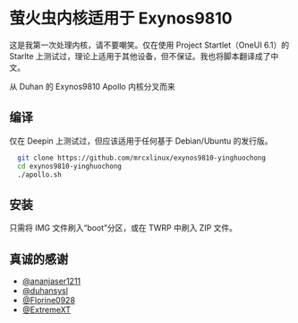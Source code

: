 
# 萤火虫内核适用于 Exynos9810

这是我第一次处理内核，请不要嘲笑。仅在使用 Project Startlet（OneUI 6.1）的 Starlte 上测试过，理论上适用于其他设备，但不保证。我也将脚本翻译成了中文。

从 Duhan 的 Exynos9810 Apollo 内核分叉而来
## 编译
仅在 Deepin 上测试过，但应该适用于任何基于 Debian/Ubuntu 的发行版。

```bash
  git clone https://github.com/mrcxlinux/exynos9810-yinghuochong
  cd exynos9810-yinghuochong
  ./apollo.sh
```
## 安装
只需将 IMG 文件刷入“boot”分区，或在 TWRP 中刷入 ZIP 文件。

## 真诚的感谢

- [@ananjaser1211](https://https://github.com/ananjaser1211)
- [@duhansysl](https://github.com/duhansysl)
- [@Florine0928](https://www.github.com/Florine0928)
- [@ExtremeXT](https://github.com/ExtremeXT)
